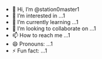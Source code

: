 - 👋 Hi, I’m @station0master1
- 👀 I’m interested in ...1
- 🌱 I’m currently learning ...1
- 💞️ I’m looking to collaborate on ...1
- 📫 How to reach me ...1
- 😄 Pronouns: ...1
- ⚡ Fun fact: ...1

<!---
station0master1/station0master1 is a ✨ special ✨ repository because its `README.md` (this file) appears on your GitHub profile.
You can click the Preview link to take a look at your changes.
--->
